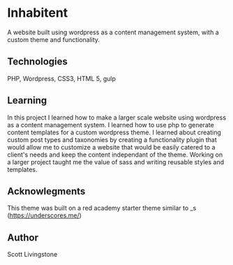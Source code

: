 

# Inhabitent 

A website built using wordpress as a content management system, with a custom theme and functionality.

## Technologies
PHP, Wordpress, CSS3, HTML 5, gulp

## Learning

In this project I learned how to make a larger scale website using wordpress as a content management system. I learned how to use php to generate content templates for a custom wordpress theme. I learned about creating custom post types and taxonomies by creating a functionality plugin that would allow me to customize a website that would be easily catered to a client's needs and keep the content independant of the theme.
Working on a larger project taught me the value of sass and writing reusable styles and templates.

## Acknowlegments

This theme was built on a red academy starter theme similar to _s (https://underscores.me/)

## Author

Scott Livingstone
